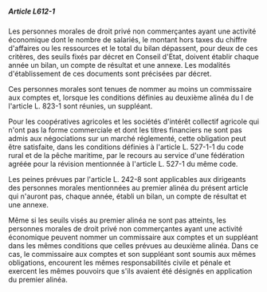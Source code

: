##### Article L612-1

Les personnes morales de droit privé non commerçantes ayant une activité économique dont le nombre de salariés, le montant hors taxes du chiffre d'affaires ou les ressources et le total du bilan dépassent, pour deux de ces critères, des seuils fixés par décret en Conseil d'Etat, doivent établir chaque année un bilan, un compte de résultat et une annexe. Les modalités d'établissement de ces documents sont précisées par décret.

Ces personnes morales sont tenues de nommer au moins un commissaire aux comptes et, lorsque les conditions définies au deuxième alinéa du I de l'article L. 823-1 sont réunies, un suppléant.

Pour les coopératives agricoles et les sociétés d'intérêt collectif agricole qui n'ont pas la forme commerciale et dont les titres financiers ne sont pas admis aux négociations sur un marché réglementé, cette obligation peut être satisfaite, dans les conditions définies à l'article L. 527-1-1 du code rural et de la pêche maritime, par le recours au service d'une fédération agréée pour la révision mentionnée à l'article L. 527-1 du même code.

Les peines prévues par l'article L. 242-8 sont applicables aux dirigeants des personnes morales mentionnées au premier alinéa du présent article qui n'auront pas, chaque année, établi un bilan, un compte de résultat et une annexe.

Même si les seuils visés au premier alinéa ne sont pas atteints, les personnes morales de droit privé non commerçantes ayant une activité économique peuvent nommer un commissaire aux comptes et un suppléant dans les mêmes conditions que celles prévues au deuxième alinéa. Dans ce cas, le commissaire aux comptes et son suppléant sont soumis aux mêmes obligations, encourent les mêmes responsabilités civile et pénale et exercent les mêmes pouvoirs que s'ils avaient été désignés en application du premier alinéa.


